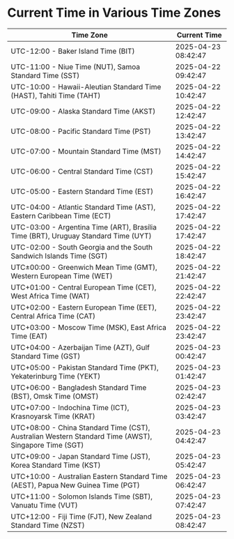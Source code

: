 # Current Time in Various Time Zones

| Time Zone | Current Time |
|-----------|--------------|
| UTC-12:00 - Baker Island Time (BIT) | 2025-04-23 08:42:47 |
| UTC-11:00 - Niue Time (NUT), Samoa Standard Time (SST) | 2025-04-22 09:42:47 |
| UTC-10:00 - Hawaii-Aleutian Standard Time (HAST), Tahiti Time (TAHT) | 2025-04-22 10:42:47 |
| UTC-09:00 - Alaska Standard Time (AKST) | 2025-04-22 12:42:47 |
| UTC-08:00 - Pacific Standard Time (PST) | 2025-04-22 13:42:47 |
| UTC-07:00 - Mountain Standard Time (MST) | 2025-04-22 14:42:47 |
| UTC-06:00 - Central Standard Time (CST) | 2025-04-22 15:42:47 |
| UTC-05:00 - Eastern Standard Time (EST) | 2025-04-22 16:42:47 |
| UTC-04:00 - Atlantic Standard Time (AST), Eastern Caribbean Time (ECT) | 2025-04-22 17:42:47 |
| UTC-03:00 - Argentina Time (ART), Brasília Time (BRT), Uruguay Standard Time (UYT) | 2025-04-22 17:42:47 |
| UTC-02:00 - South Georgia and the South Sandwich Islands Time (SGT) | 2025-04-22 18:42:47 |
| UTC±00:00 - Greenwich Mean Time (GMT), Western European Time (WET) | 2025-04-22 21:42:47 |
| UTC+01:00 - Central European Time (CET), West Africa Time (WAT) | 2025-04-22 22:42:47 |
| UTC+02:00 - Eastern European Time (EET), Central Africa Time (CAT) | 2025-04-22 23:42:47 |
| UTC+03:00 - Moscow Time (MSK), East Africa Time (EAT) | 2025-04-22 23:42:47 |
| UTC+04:00 - Azerbaijan Time (AZT), Gulf Standard Time (GST) | 2025-04-23 00:42:47 |
| UTC+05:00 - Pakistan Standard Time (PKT), Yekaterinburg Time (YEKT) | 2025-04-23 01:42:47 |
| UTC+06:00 - Bangladesh Standard Time (BST), Omsk Time (OMST) | 2025-04-23 02:42:47 |
| UTC+07:00 - Indochina Time (ICT), Krasnoyarsk Time (KRAT) | 2025-04-23 03:42:47 |
| UTC+08:00 - China Standard Time (CST), Australian Western Standard Time (AWST), Singapore Time (SGT) | 2025-04-23 04:42:47 |
| UTC+09:00 - Japan Standard Time (JST), Korea Standard Time (KST) | 2025-04-23 05:42:47 |
| UTC+10:00 - Australian Eastern Standard Time (AEST), Papua New Guinea Time (PGT) | 2025-04-23 06:42:47 |
| UTC+11:00 - Solomon Islands Time (SBT), Vanuatu Time (VUT) | 2025-04-23 07:42:47 |
| UTC+12:00 - Fiji Time (FJT), New Zealand Standard Time (NZST) | 2025-04-23 08:42:47 |
